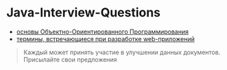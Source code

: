 # Java-Interview-Questions

- [основы Объектно-Ориентированного Программирования](https://github.com/ichimax/Core-Java-Interview-Questions/blob/master/Questions/1.%20OOP.md)
- [термины, встречающиеся при разработке web-приложений](https://github.com/ichimax/Core-Java-Interview-Questions/blob/master/Terms/terms.md)


>Каждый может принять участие в улучшении данных документов. Присылайте свои предложения
